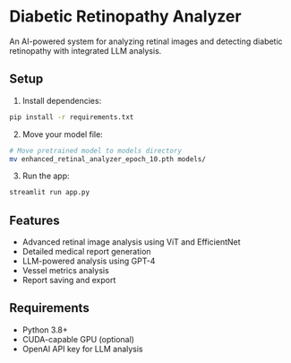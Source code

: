 # Diabetic Retinopathy Analyzer

An AI-powered system for analyzing retinal images and detecting diabetic retinopathy with integrated LLM analysis.

## Setup

1. Install dependencies:
```bash
pip install -r requirements.txt
```

2. Move your model file:
```bash
# Move pretrained model to models directory
mv enhanced_retinal_analyzer_epoch_10.pth models/
```

3. Run the app:
```bash
streamlit run app.py
```

## Features

- Advanced retinal image analysis using ViT and EfficientNet
- Detailed medical report generation
- LLM-powered analysis using GPT-4
- Vessel metrics analysis
- Report saving and export

## Requirements

- Python 3.8+
- CUDA-capable GPU (optional)
- OpenAI API key for LLM analysis